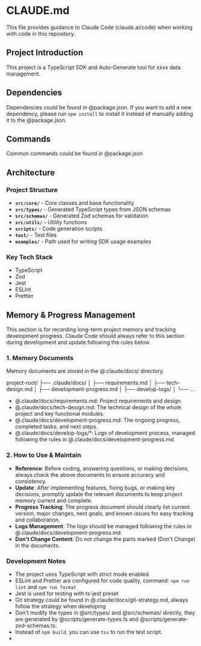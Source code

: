 # CLAUDE.md

This file provides guidance to Claude Code (claude.ai/code) when working with code in this repository.

## Project Introduction

<!-- example-start -->
This project is a TypeScript SDK and Auto-Generate tool for xxxx data management.
<!-- example-end -->

## Dependencies

<!-- example-start -->
Dependencies could be found in @package.json.
If you want to add a new dependency, please run `npm install` to install it instead of manually adding it to the @package.json.
<!-- example-end -->

## Commands

<!-- example-start -->
Common commands could be found in @package.json
<!-- example-end -->

## Architecture

### Project Structure

<!-- example-start -->

- **`src/core/`** - Core classes and base functionality
- **`src/types/`** - Generated TypeScript types from JSON schemas
- **`src/schemas/`** - Generated Zod schemas for validation
- **`src/utils/`** - Utility functions
- **`scripts/`** - Code generation scripts
- **`test/`** - Test files
- **`examples/`** - Path used for writing SDK usage examples
<!-- example-end -->

### Key Tech Stack

<!-- example-start -->
- TypeScript
- Zod
- Jest
- ESLint
- Prettier
<!-- example-end -->

## Memory & Progress Management

This section is for recording long-term project memory and tracking development progress. Claude Code should always refer to this section during development and update following the rules below.

### 1. Memory Documents

Memory documents are stored in the @.claude/docs/ directory.

project-root/
├── .claude/docs/
│   ├── requirements.md
│   ├── tech-design.md
│   ├── development-progress.md
│   ├── develop-logs/
│   └── ...

- @.claude/docs/requirements.md: Project requirements and design.
- @.claude/docs/tech-design.md: The technical design of the whole project and key functional modules.
- @.claude/docs/development-progress.md: The ongoing progress, completed tasks, and next steps.
- @.claude/docs/develop-logs/*: Logs of development process, managed following the rules in @.claude/docs/development-progress.md.

### 2. How to Use & Maintain

- **Reference**: Before coding, answering questions, or making decisions, always check the above documents to ensure accuracy and consistency.
- **Update**: After implementing features, fixing bugs, or making key decisions, promptly update the relevant documents to keep project memory current and complete.
- **Progress Tracking**: The progress document should clearly list current version, major changes, next goals, and known issues for easy tracking and collaboration.
- **Logs Management**: The logs should be managed following the rules in @.claude/docs/development-progress.md.
- **Don't Change Content**: Do not change the parts marked (Don't Change) in the documents.

### Development Notes

<!-- example-start -->
- The project uses TypeScript with strict mode enabled
- ESLint and Prettier are configured for code quality, command: `npm run lint` and `npm run format`
- Jest is used for testing with ts-jest preset
- Git strategy could be found in @.claude/docs/git-strategy.md, always follow the strategy when developing
- Don't modify the types in @src/types/ and @src/schemas/ directly, they are generated by @scripts/generate-types.ts and @scripts/generate-zod-schemas.ts.
- Instead of `npm build`, you can use `tsx` to run the test script.
- <!-- example-end -->
